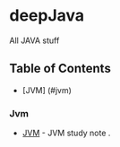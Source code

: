 # deepJava
All JAVA stuff 


## Table of Contents
- [JVM] (#jvm)


### Jvm
- [JVM](https://github.com/xiaomingfuckeasylife/deepJava/blob/master/README_JVM.md) - JVM study note . 
